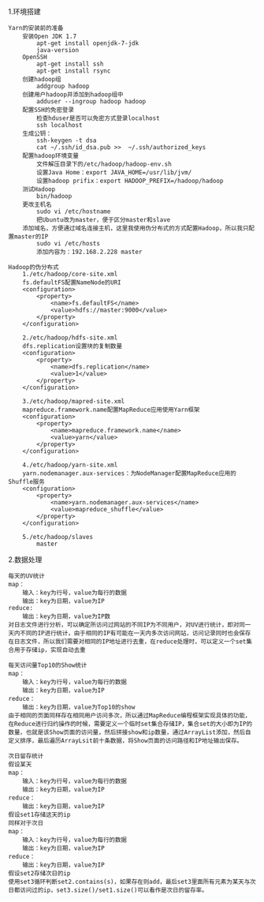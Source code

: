 1.环境搭建

	Yarn的安装前的准备
		安装Open JDK 1.7
			apt-get install openjdk-7-jdk
			java-version
		OpenSSH
			apt-get install ssh
			apt-get install rsync
		创建hadoop组
			addgroup hadoop
		创建用户hadoop并添加到hadoop组中
			adduser --ingroup hadoop hadoop
		配置SSH的免密登录
			检查hduser是否可以免密方式登录localhost
			ssh localhost
		生成公钥：
			ssh-keygen -t dsa
			cat ~/.ssh/id_dsa.pub >>  ~/.ssh/authorized_keys
		配置hadoop环境变量
			文件解压目录下的/etc/hadoop/hadoop-env.sh
			设置Java Home：export JAVA_HOME=/usr/lib/jvm/
			设置hadoop prifix：export HADOOP_PREFIX=/hadoop/hadoop
		测试Hadoop
			bin/hadoop
		更改主机名
			sudo vi /etc/hostname
			把Ubuntu改为master，便于区分master和slave
		添加域名，方便通过域名连接主机，这里我使用伪分布式的方式配置Hadoop，所以我只配置master的IP
			sudo vi /etc/hosts
			添加内容为：192.168.2.228 master
			
	Hadoop的伪分布式
		1./etc/hadoop/core-site.xml
		fs.defaultFS配置NameNode的URI
		<configuration>
			<property>
				<name>fs.defaultFS</name>
				<value>hdfs://master:9000</value>
			</property>
		</configuration>
		
		2./etc/hadoop/hdfs-site.xml
		dfs.replication设置块的复制数量
		<configuration>
			<property>
				<name>dfs.replication</name>
				<value>1</value>
			</property>
		</configuration>
		
		3./etc/hadoop/mapred-site.xml
		mapreduce.framework.name配置MapReduce应用使用Yarn框架
		<configuration>
			<property>
				<name>mapreduce.framework.name</name>
				<value>yarn</value>
			</property>
		</configuration>
		
		4./etc/hadoop/yarn-site.xml
		yarn.nodemanager.aux-services：为NodeManager配置MapReduce应用的Shuffle服务
		<configuration>
			<property>
				<name>yarn.nodemanager.aux-services</name>
				<value>mapreduce_shuffle</value>
			</property>
		</configuration>
		
		5./etc/hadoop/slaves
			master
		
2.数据处理
	
	每天的UV统计
	map：
		输入：key为行号，value为每行的数据
		输出：key为日期，value为IP
	reduce:
		输出：key为日期，value为IP数
	对日志文件进行分析，可以确定所访问过网站的不同IP为不同用户，对UV进行统计，即对同一天内不同的IP进行统计，由于相同的IP有可能在一天内多次访问网站，访问记录同时也会保存在日志文件，所以我们需要对相同的IP地址进行去重，在reduce处理时，可以定义一个set集合用于存储ip，实现自动去重
	
	每天访问量Top10的Show统计
	map：
		输入：key为行号，value为每行的数据
		输出：key为日期，value为IP
	reduce：
		输出：key为日期，value为Top10的show
	由于相同的页面同样存在相同用户访问多次，所以通过MapReduce编程框架实现具体的功能，在Reduce进行归约操作的时候，需要定义一个临时set集合存储IP，集合set的大小即为IP的数量，也就是该Show页面的访问量，然后拼接show和ip数量，通过ArrayList添加，然后自定义排序，最后遍历ArrayLsit前十条数据，将Show页面的访问路径和IP地址输出保存。
	
	次日留存统计
	假设某天
	map：
		输入：key为行号，value为每行的数据
		输出：key为日期，value为IP
	reduce：
		输出：key为日期，value为IP
	假设set1存储这天的ip
	同样对于次日
	map：
		输入：key为行号，value为每行的数据
		输出：key为日期，value为IP
	reduce：
		输出：key为日期，value为IP
	假设set2存储次日的ip
	使用set3循环判断set2.contains(s)，如果存在则add，最后set3里面所有元素为某天与次日都访问过的ip，set3.size()/set1.size()可以看作是次日的留存率。
	
	
	
	
	
	
	
	
	
	
	
	
	
	
